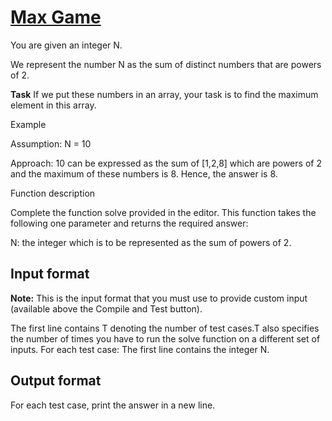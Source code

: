 # [Max Game][link]

You are given an integer N.

We represent the number N as the sum of distinct numbers that are powers of 2.

**Task** If we put these numbers in an array, your task is to find the maximum element in this array.

Example

Assumption: N = 10

Approach: 10 can be expressed as the sum of [1,2,8] which are powers of 2 and the
maximum of these numbers is 8. Hence, the answer is 8.

Function description

Complete the function solve provided in the editor. This function takes the following one parameter and returns the required answer:

N: the integer which is to be represented as the sum of powers of 2.

## Input format

**Note:** This is the input format that you must use to provide custom input (available above the Compile and Test button).

The first line contains T denoting the number of test cases.T also specifies the number of times you have to run the solve function on a different set of inputs.
For each test case:
The first line contains the integer N.

## Output format

For each test case, print the answer in a new line.

[link]: https://www.hackerearth.com/practice/basic-programming/bit-manipulation/basics-of-bit-manipulation/practice-problems/algorithm/max-game-2a0793c2/
